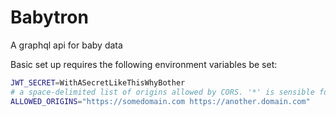 # Babytron

A graphql api for baby data

Basic set up requires the following environment variables be set:

```sh
JWT_SECRET=WithASecretLikeThisWhyBother
# a space-delimited list of origins allowed by CORS. '*' is sensible for dev
ALLOWED_ORIGINS="https://somedomain.com https://another.domain.com"
```
